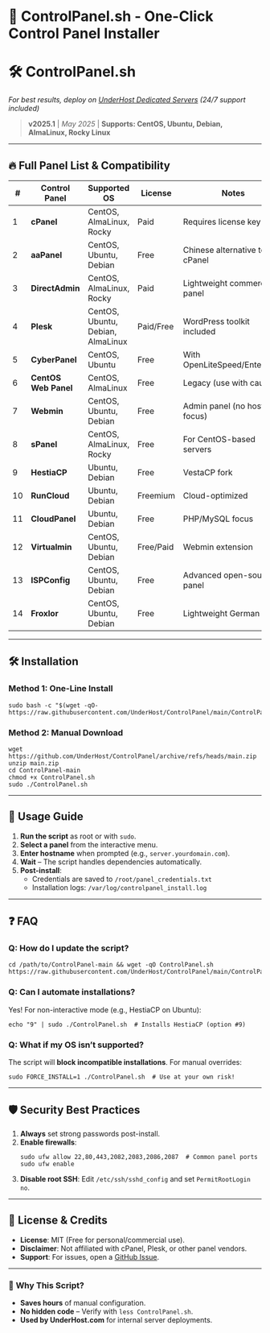 # 🚀 ControlPanel.sh - One-Click Control Panel Installer  

# 🛠️ ControlPanel.sh  
_For best results, deploy on [UnderHost Dedicated Servers](https://underhost.com/servers.php) (24/7 support included)_

> **v2025.1** | *May 2025* | **Supports: CentOS, Ubuntu, Debian, AlmaLinux, Rocky Linux**  

---

## 🔥 **Full Panel List & Compatibility**  

| #  | Control Panel    | Supported OS                     | License   | Notes                          |  
|----|------------------|----------------------------------|-----------|--------------------------------|  
| 1  | **cPanel**       | CentOS, AlmaLinux, Rocky         | Paid      | Requires license key           |  
| 2  | **aaPanel**      | CentOS, Ubuntu, Debian           | Free      | Chinese alternative to cPanel  |  
| 3  | **DirectAdmin**  | CentOS, AlmaLinux, Rocky         | Paid      | Lightweight commercial panel   |  
| 4  | **Plesk**        | CentOS, Ubuntu, Debian, AlmaLinux| Paid/Free | WordPress toolkit included     |  
| 5  | **CyberPanel**   | CentOS, Ubuntu                   | Free      | With OpenLiteSpeed/Enterprise  |  
| 6  | **CentOS Web Panel** | CentOS, AlmaLinux            | Free      | Legacy (use with caution)      |  
| 7  | **Webmin**       | CentOS, Ubuntu, Debian           | Free      | Admin panel (no hosting focus) |  
| 8  | **sPanel**       | CentOS, AlmaLinux, Rocky         | Free      | For CentOS-based servers       |  
| 9  | **HestiaCP**     | Ubuntu, Debian                   | Free      | VestaCP fork                   |  
| 10 | **RunCloud**     | Ubuntu, Debian                   | Freemium  | Cloud-optimized                |  
| 11 | **CloudPanel**   | Ubuntu, Debian                   | Free      | PHP/MySQL focus                |  
| 12 | **Virtualmin**   | CentOS, Ubuntu, Debian           | Free/Paid | Webmin extension               |  
| 13 | **ISPConfig**    | CentOS, Ubuntu, Debian           | Free      | Advanced open-source panel     |  
| 14 | **Froxlor**      | CentOS, Ubuntu, Debian           | Free      | Lightweight German panel       |  

---

## 🛠️ **Installation**  

### **Method 1: One-Line Install**  
```
sudo bash -c "$(wget -qO- https://raw.githubusercontent.com/UnderHost/ControlPanel/main/ControlPanel.sh)"
```

### **Method 2: Manual Download**  
```
wget https://github.com/UnderHost/ControlPanel/archive/refs/heads/main.zip
unzip main.zip
cd ControlPanel-main
chmod +x ControlPanel.sh
sudo ./ControlPanel.sh
```

---

## 📖 **Usage Guide**  
1. **Run the script** as root or with `sudo`.  
2. **Select a panel** from the interactive menu.  
3. **Enter hostname** when prompted (e.g., `server.yourdomain.com`).  
4. **Wait** – The script handles dependencies automatically.  
5. **Post-install**:  
   - Credentials are saved to `/root/panel_credentials.txt`  
   - Installation logs: `/var/log/controlpanel_install.log`  

---

## ❓ **FAQ**  

### **Q: How do I update the script?**  
```
cd /path/to/ControlPanel-main && wget -qO ControlPanel.sh https://raw.githubusercontent.com/UnderHost/ControlPanel/main/ControlPanel.sh
```

### **Q: Can I automate installations?**  
Yes! For non-interactive mode (e.g., HestiaCP on Ubuntu):  
```
echo "9" | sudo ./ControlPanel.sh  # Installs HestiaCP (option #9)
```

### **Q: What if my OS isn’t supported?**  
The script will **block incompatible installations**. For manual overrides:  
```
sudo FORCE_INSTALL=1 ./ControlPanel.sh  # Use at your own risk!
```

---

## 🛡️ **Security Best Practices**  
1. **Always** set strong passwords post-install.  
2. **Enable firewalls**:  
   ```
   sudo ufw allow 22,80,443,2082,2083,2086,2087  # Common panel ports
   sudo ufw enable
   ```
3. **Disable root SSH**: Edit `/etc/ssh/sshd_config` and set `PermitRootLogin no`.  

---

## 📜 **License & Credits**  
- **License**: MIT (Free for personal/commercial use).  
- **Disclaimer**: Not affiliated with cPanel, Plesk, or other panel vendors.  
- **Support**: For issues, open a [GitHub Issue](https://github.com/UnderHost/ControlPanel/issues).  

---

### 🌟 **Why This Script?**  
- **Saves hours** of manual configuration.  
- **No hidden code** – Verify with `less ControlPanel.sh`.  
- **Used by UnderHost.com** for internal server deployments.  

